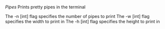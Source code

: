 *Pipes*
Prints pretty pipes in the terminal

The -n [int] flag specifies the number of pipes to print
The -w [int] flag specifies the width to print in
The -h [int] flag specifies the height to print in